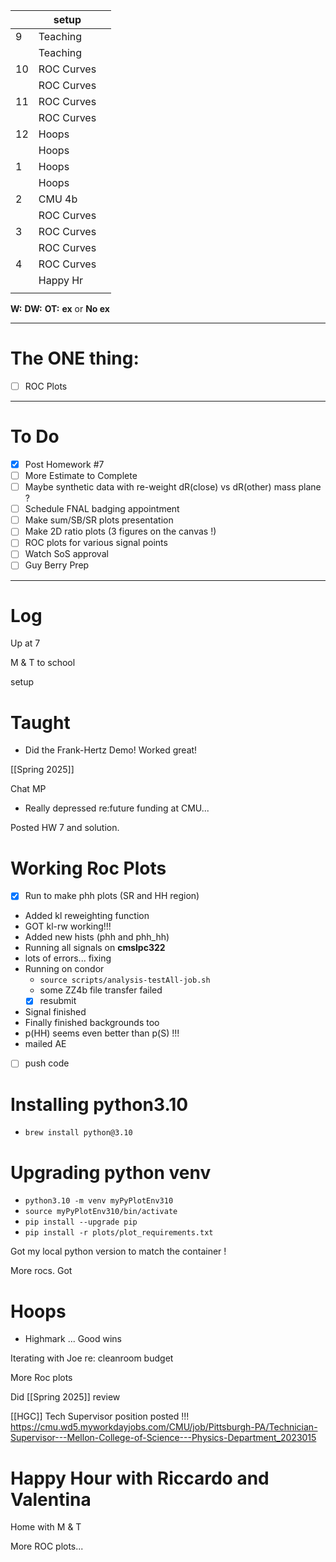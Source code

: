 
|     | setup      |     |
| --- | ---------- | --- |
| 9   | Teaching   |     |
|     | Teaching   |     |
| 10  | ROC Curves |     |
|     | ROC Curves |     |
| 11  | ROC Curves |     |
|     | ROC Curves |     |
| 12  | Hoops      |     |
|     | Hoops      |     |
| 1   | Hoops      |     |
|     | Hoops      |     |
| 2   | CMU 4b     |     |
|     | ROC Curves |     |
| 3   | ROC Curves |     |
|     | ROC Curves |     |
| 4   | ROC Curves |     |
|     | Happy Hr   |     |
|     |            |     |

**W:**
**DW:**
**OT:**
**ex** or **No ex**

---
# The ONE thing: 
- [ ] ROC Plots

---
# To Do

- [x] Post Homework #7
- [ ] More Estimate to Complete
- [ ]  Maybe synthetic data with re-weight dR(close) vs dR(other) mass plane ?
- [ ] Schedule FNAL badging appointment
- [ ] Make sum/SB/SR plots presentation
- [ ] Make 2D ratio plots (3 figures on the canvas !)
- [ ] ROC plots for various signal points
- [ ] Watch SoS approval
- [ ] Guy Berry Prep
---

# Log


Up at 7 

M & T to school 

setup

# Taught
- Did the Frank-Hertz Demo! Worked great!

[[Spring 2025]]

Chat MP
- Really depressed re:future funding at CMU... 

Posted HW 7 and solution. 

# Working Roc Plots
- [x] Run to make phh plots (SR and HH region)
- Added kl reweighting function
- GOT kl-rw working!!!
- Added new hists (phh and phh_hh)
- Running all signals on **cmslpc322**
- lots of errors... fixing
- Running on condor
	- `source scripts/analysis-testAll-job.sh `
	- some ZZ4b file transfer failed
	- [x] resubmit
- Signal finished
- Finally finished backgrounds too
- p(HH) seems even better than p(S) !!!
- mailed AE
- [ ] push code

# Installing python3.10
- `brew install python@3.10`

# Upgrading python venv
- `python3.10 -m venv myPyPlotEnv310`
- `source myPyPlotEnv310/bin/activate`
- `pip install --upgrade pip`
- `pip install -r plots/plot_requirements.txt`

 Got my local python version to match the container ! 

More rocs. Got 

# Hoops
- Highmark ... Good wins

Iterating with Joe re: cleanroom budget 

More Roc plots

Did [[Spring 2025]] review

[[HGC]]
Tech Supervisor position posted !!!
https://cmu.wd5.myworkdayjobs.com/CMU/job/Pittsburgh-PA/Technician-Supervisor---Mellon-College-of-Science---Physics-Department_2023015

# Happy Hour with Riccardo and Valentina 

Home with M & T

More ROC plots...